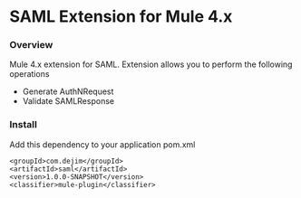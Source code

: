# SAML Extension for Mule 4.x

### Overview 
Mule 4.x extension for SAML. Extension allows you to perform the following operations

- Generate AuthNRequest
- Validate SAMLResponse


### Install 
Add this dependency to your application pom.xml

```
<groupId>com.dejim</groupId>
<artifactId>saml</artifactId>
<version>1.0.0-SNAPSHOT</version>
<classifier>mule-plugin</classifier>
```
